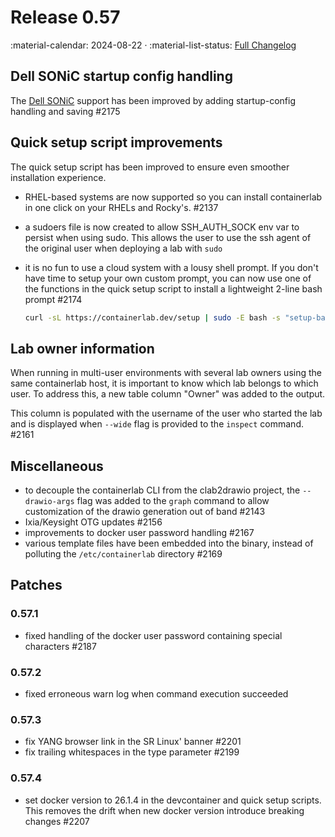 # Release 0.57

:material-calendar: 2024-08-22 · :material-list-status: [Full Changelog](https://github.com/srl-labs/containerlab/releases)

## Dell SONiC startup config handling

The [Dell SONiC](../manual/kinds/dell_sonic.md) support has been improved by adding startup-config handling and saving #2175

## Quick setup script improvements

The quick setup script has been improved to ensure even smoother installation experience.

- RHEL-based systems are now supported so you can install containerlab in one click on your RHELs and Rocky's. #2137
- a sudoers file is now created to allow SSH_AUTH_SOCK env var to persist when using sudo. This allows the user to use the ssh agent of the original user when deploying a lab with `sudo`
- it is no fun to use a cloud system with a lousy shell prompt. If you don't have time to setup your own custom prompt, you can now use one of the functions in the quick setup script to install a lightweight 2-line bash prompt #2174

    ```bash
    curl -sL https://containerlab.dev/setup | sudo -E bash -s "setup-bash-prompt"
    ```

## Lab owner information

When running in multi-user environments with several lab owners using the same containerlab host, it is important to know which lab belongs to which user. To address this, a new table column "Owner" was added to the output.

This column is populated with the username of the user who started the lab and is displayed when `--wide` flag is provided to the `inspect` command. #2161

## Miscellaneous

- to decouple the containerlab CLI from the clab2drawio project, the `--drawio-args` flag was added to the `graph` command to allow customization of the drawio generation out of band #2143
- Ixia/Keysight OTG updates #2156
- improvements to docker user password handling #2167
- various template files have been embedded into the binary, instead of polluting the `/etc/containerlab` directory #2169

## Patches

### 0.57.1

- fixed handling of the docker user password containing special characters #2187

### 0.57.2

- fixed erroneous warn log when command execution succeeded

### 0.57.3

- fix YANG browser link in the SR Linux' banner #2201
- fix trailing whitespaces in the type parameter #2199

### 0.57.4

- set docker version to 26.1.4 in the devcontainer and quick setup scripts. This removes the drift when new docker version introduce breaking changes #2207
